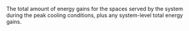﻿The total amount of energy gains for the spaces served by the system during the peak cooling conditions, plus any system-level total energy gains.